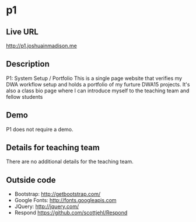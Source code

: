 # p1

## Live URL
<http://p1.joshuainmadison.me>

## Description
P1: System Setup / Portfolio
This is a single page website that verifies my DWA workflow setup and holds a portfolio of my furture DWA15 projects.  It's also a class bio page where I can introduce myself to the teaching team and fellow students

## Demo
P1 does not require a demo.

## Details for teaching team
There are no additional details for the teaching team.

## Outside code
* Bootstrap: http://getbootstrap.com/
* Google Fonts: http://fonts.googleapis.com
* JQuery: http://jquery.com/
* Respond https://github.com/scottjehl/Respond


